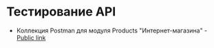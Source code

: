 # Тестирование API
- Коллекция Postman для модуля Products "Интернет-магазина" - [Public link](https://www.postman.com/orbital-module-explorer-5398637/workspace/api-testing-rusau/folder/38565621-c03f7f22-2f5c-41a1-baca-4ff371d67143?action=share&creator=38565621&ctx=documentation&active-environment=38565621-e03a3b86-1747-48ac-9e8c-d4c21d347919)

